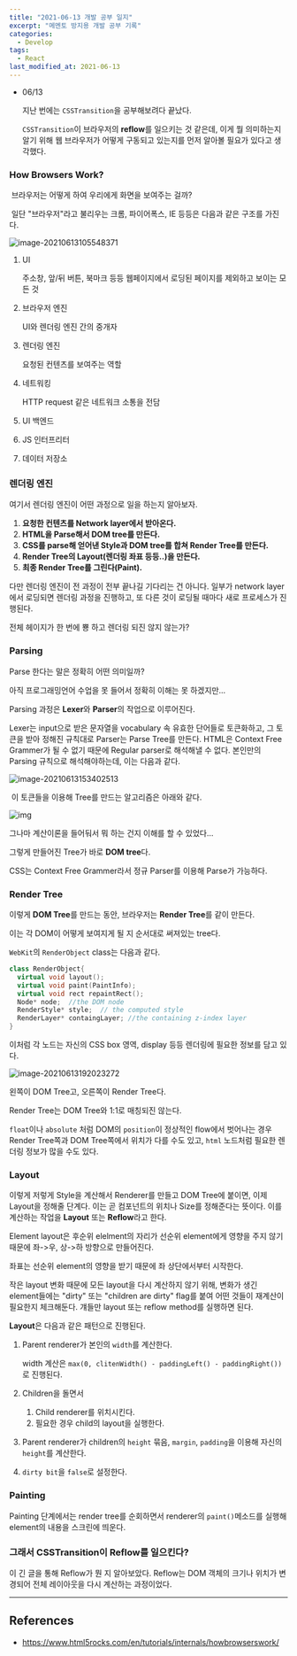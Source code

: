 ```yaml
---
title: "2021-06-13 개발 공부 일지"
excerpt: "메멘토 방지용 개발 공부 기록"
categories:
  - Develop
tags:
  - React
last_modified_at: 2021-06-13
---
```




* 06/13

  지난 번에는 `CSSTransition`을 공부해보려다 끝났다.

  `CSSTransition`이 브라우저의 **reflow**를 일으키는 것 같은데, 이게 뭘 의미하는지 알기 위해 웹 브라우저가 어떻게 구동되고 있는지를 먼저 알아볼 필요가 있다고 생각했다.

  

<h3>How Browsers Work?</h3>

​	브라우저는 어떻게 하여 우리에게 화면을 보여주는 걸까?

​	일단 "브라우저"라고 불리우는 크롬, 파이어폭스, IE 등등은 다음과 같은 구조를 가진다.

![image-20210613105548371](C:\Users\정우성\AppData\Roaming\Typora\typora-user-images\image-20210613105548371.png)

  1. UI

     주소창, 앞/뒤 버튼, 북마크 등등 웹페이지에서 로딩된 페이지를 제외하고 보이는 모든 것

  2. 브라우저 엔진

     UI와 렌더링 엔진 간의 중개자

  3. 렌더링 엔진

     요청된 컨텐츠를 보여주는 역할

  4. 네트워킹

     HTTP request 같은 네트워크 소통을 전담

  5. UI 백엔드

  6. JS 인터프리터

  7. 데이터 저장소



<h3>렌더링 엔진</h3>

여기서 렌더링 엔진이 어떤 과정으로 일을 하는지 알아보자.

1. **요청한 컨텐츠를 Network layer에서 받아온다.**
2. **HTML을 Parse해서 DOM tree를 만든다.**
3. **CSS를 parse해 얻어낸 Style과 DOM tree를 합쳐 Render Tree를 만든다.**
4. **Render Tree의 Layout(렌더링 좌표 등등..)을 만든다.**
5. **최종 Render Tree를 그린다(Paint).**

다만 렌더링 엔진이 전 과정이 전부 끝나길 기다리는 건 아니다. 일부가 network layer에서 로딩되면 렌더링 과정을 진행하고, 또 다른 것이 로딩될 때마다 새로 프로세스가 진행된다.

전체 헤이지가 한 번에 뿅 하고 렌더링 되진 않지 않는가?



<h3>Parsing</h3>

Parse 한다는 말은 정확히 어떤 의미일까?

아직 프로그래밍언어 수업을 못 들어서 정확히 이해는 못 하겠지만...

Parsing 과정은 **Lexer**와 **Parser**의 작업으로 이루어진다.

Lexer는 input으로 받은 문자열을 vocabulary 속 유효한 단어들로 토큰화하고, 그 토큰을 받아 정해진 규칙대로 Parser는 Parse Tree를 만든다. HTML은 Context Free Grammer가 될 수 없기 때문에 Regular parser로 해석해낼 수 없다. 본인만의 Parsing 규칙으로 해석해야하는데, 이는 다음과 같다.

![image-20210613153402513](C:\Users\정우성\AppData\Roaming\Typora\typora-user-images\image-20210613153402513.png)

​	이 토큰들을 이용해 Tree를 만드는 알고리즘은 아래와 같다.

![img](https://www.html5rocks.com/en/tutorials/internals/howbrowserswork/image022.gif)



그나마 계산이론을 들어둬서 뭐 하는 건지 이해를 할 수 있었다...

그렇게 만들어진 Tree가 바로 **DOM tree**다.



CSS는 Context Free Grammer라서 정규 Parser를 이용해 Parse가 가능하다.



<h3>Render Tree</h3>

이렇게 **DOM Tree**를 만드는 동안, 브라우저는 **Render Tree**를 같이 만든다.

이는 각 DOM이 어떻게 보여지게 될 지 순서대로 써져있는 tree다. 

`WebKit`의 `RenderObject` class는 다음과 같다.

```c++
class RenderObject{
  virtual void layout();
  virtual void paint(PaintInfo);
  virtual void rect repaintRect();
  Node* node;  //the DOM node
  RenderStyle* style;  // the computed style
  RenderLayer* containgLayer; //the containing z-index layer
}
```

이처럼 각 노드는 자신의 CSS box 영역, display 등등 렌더링에 필요한 정보를 담고 있다. 



![image-20210613192023272](C:\Users\정우성\AppData\Roaming\Typora\typora-user-images\image-20210613192023272.png)

왼쪽이 DOM Tree고, 오른쪽이 Render Tree다.

Render Tree는 DOM Tree와 1:1로 매칭되진 않는다. 

`float`이나 `absolute` 처럼 DOM의 `position`이 정상적인 flow에서 벗어나는 경우 Render Tree쪽과 DOM Tree쪽에서 위치가 다를 수도 있고, `html` 노드처럼 필요한 렌더링 정보가 많을 수도 있다.



<h3>Layout</h3> 

이렇게 저렇게 Style을 계산해서 Renderer를 만들고 DOM Tree에 붙이면, 이제 Layout을 정해줄 단계다. 이는 곧 컴포넌트의 위치나 Size를 정해준다는 뜻이다. 이를 계산하는 작업을 **Layout** 또는 **Reflow**라고 한다. 

Element layout은 후순위 elelment의 자리가 선순위 element에게 영향을 주지 않기 때문에 좌->우, 상->하 방향으로 만들어진다. 

좌표는 선순위 element의 영향을 받기 때문에 좌 상단에서부터 시작한다.

작은 layout 변화 때문에 모든 layout을 다시 계산하지 않기 위해, 변화가 생긴 element들에는 "dirty" 또는 "children are dirty" flag를 붙여 어떤 것들이 재계산이 필요한지 체크해둔다. 걔들만 layout 또는 reflow method를 실행하면 된다.

**Layout**은 다음과 같은 패턴으로 진행된다.

1. Parent renderer가 본인의 `width`를 계산한다.

   width 계산은 `max(0, clitenWidth() - paddingLeft() - paddingRight())` 로 진행된다. 

2. Children을 돌면서
   1. Child renderer를 위치시킨다.
   2. 필요한 경우 child의 layout을 실행한다.
3. Parent renderer가 children의 `height` 묶음, `margin`, `padding`을 이용해 자신의 `height`를 계산한다.
4. `dirty bit`을 `false`로 설정한다.



<h3>Painting</h3>

Painting 단계에서는 render tree를 순회하면서 renderer의 `paint()`메소드를 실행해 element의 내용을 스크린에 띄운다. 





<h3>그래서 CSSTransition이 Reflow를 일으킨다?</h3>

이 긴 글을 통해 Reflow가 뭔 지 알아보았다. Reflow는 DOM 객체의 크기나 위치가 변경되어 전체 레이아웃을 다시 계산하는 과정이었다. 







<hr/>



<h2>References</h2>

* https://www.html5rocks.com/en/tutorials/internals/howbrowserswork/

